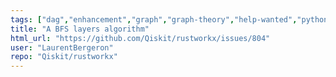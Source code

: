 ```yaml
---
tags: ["dag","enhancement","graph","graph-theory","help-wanted","python","rust"]
title: "A BFS layers algorithm"
html_url: "https://github.com/Qiskit/rustworkx/issues/804"
user: "LaurentBergeron"
repo: "Qiskit/rustworkx"
---
```


